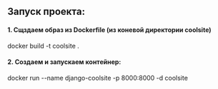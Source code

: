 ## Запуск проекта:  
#### 1. Сщздаем образ из Dockerfile (из коневой директории coolsite)
docker build -t coolsite .
#### 2. Создаем и запускаем контейнер:
docker run --name django-coolsite -p 8000:8000 -d coolsite
